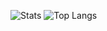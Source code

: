 ![Stats](https://github-readme-stats.vercel.app/api?username=theadamjr&title_color=246bce&text_color=ffffff&bg_color=000000&include_all_commits=true&hide_border=true&hide_title=true)
![Top Langs](https://github-readme-stats.vercel.app/api/top-langs/?username=theADAMJR&layout=compact&title_color=246bce&text_color=ffffff&bg_color=000000&hide_border=true)


<!---- 👋 Oi, eu sou o @pirata-theBest
- 👀 Estou interessado em melhorar
- 📫 Como me alcançar ...--->

<!---
pirata-theBest/pirata-theBest is a ✨ special ✨ repository because its `README.md` (this file) appears on your GitHub profile.
You can click the Preview link to take a look at your changes.
--->
